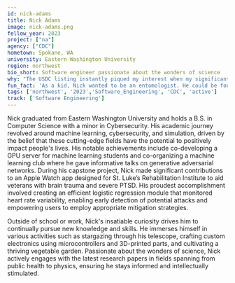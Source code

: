 ```yaml
---
id: nick-adams
title: Nick Adams
image: nick-adams.png
fellow_year: 2023
project: ["na"]
agency: ["CDC"]
hometown: Spokane, WA
university: Eastern Washington University
region: northwest
bio_short: Software engineer passionate about the wonders of science
why: "The USDC listing instantly piqued my interest when my significant other, aware of my aspiration for a career in public service, shared it with me. The idea of utilizing my skills to make a meaningful difference in the lives of citizens resonated deeply with me and served as a driving force behind my decision to apply. Moreover, the program's focus on recruiting individuals at the early stages of their careers aligned seamlessly with my goals and aspirtaions as a recent graduate."
fun_fact: 'As a kid, Nick wanted to be an entomologist. He could be found out in nature pulling up rocks and digging through the garden in search of various arthropods.'
tags: ['northwest', '2023','Software_Engineering', 'CDC', 'active']
track: ['Software Engineering']
---
```


Nick graduated from Eastern Washington University and holds a B.S. in Computer Science with a minor in Cybersecurity. His academic journey revolved around machine learning, cybersecurity, and simulation, driven by the belief that these cutting-edge fields have the potential to positively impact people's lives. His notable achievements include co-developing a GPU server for machine learning students and co-organizing a machine learning club where he gave informative talks on generative adversarial networks. During his capstone project, Nick made significant contributions to an Apple Watch app designed for St. Luke’s Rehabilitation Institute to aid veterans with brain trauma and severe PTSD. His proudest accomplishment involved creating an efficient logistic regression module that monitored heart rate variability, enabling early detection of potential attacks and empowering users to employ appropriate mitigation strategies.

Outside of school or work, Nick's insatiable curiosity drives him to continually pursue new knowledge and skills. He immerses himself in various activities such as stargazing through his telescope, crafting custom electronics using microcontrollers and 3D-printed parts, and cultivating a thriving vegetable garden. Passionate about the wonders of science, Nick actively engages with the latest research papers in fields spanning from public health to physics, ensuring he stays informed and intellectually stimulated.
